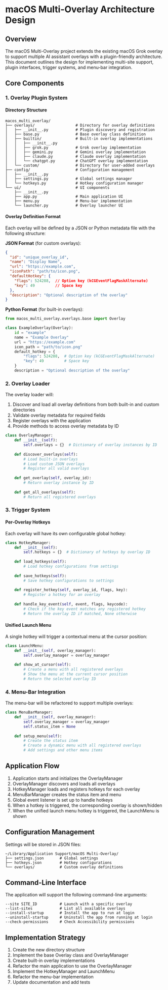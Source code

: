# macOS Multi-Overlay Architecture Design

## Overview

The macOS Multi-Overlay project extends the existing macOS Grok overlay to support multiple AI assistant overlays with a plugin-friendly architecture. This document outlines the design for implementing multi-site support, plugin interfaces, trigger systems, and menu-bar integration.

## Core Components

### 1. Overlay Plugin System

#### Directory Structure
```
macos_multi_overlay/
├── overlays/                  # Directory for overlay definitions
│   ├── __init__.py            # Plugin discovery and registration
│   ├── base.py                # Base overlay class definition
│   ├── builtin/               # Built-in overlay implementations
│   │   ├── __init__.py
│   │   ├── grok.py            # Grok overlay implementation
│   │   ├── gemini.py          # Gemini overlay implementation
│   │   ├── claude.py          # Claude overlay implementation
│   │   └── chatgpt.py         # ChatGPT overlay implementation
│   └── custom/                # Directory for user-added overlays
├── config/                    # Configuration management
│   ├── __init__.py
│   ├── settings.py            # Global settings manager
│   └── hotkeys.py             # Hotkey configuration manager
└── ui/                        # UI components
    ├── __init__.py
    ├── app.py                 # Main application UI
    ├── menu.py                # Menu-bar implementation
    └── launcher.py            # Overlay launcher UI
```

#### Overlay Definition Format

Each overlay will be defined by a JSON or Python metadata file with the following structure:

**JSON Format** (for custom overlays):
```json
{
  "id": "unique_overlay_id",
  "name": "Display Name",
  "url": "https://example.com",
  "iconPath": "path/to/icon.png",
  "defaultHotkey": {
    "flags": 524288,  // Option key (kCGEventFlagMaskAlternate)
    "key": 49         // Space key
  },
  "description": "Optional description of the overlay"
}
```

**Python Format** (for built-in overlays):
```python
from macos_multi_overlay.overlays.base import Overlay

class ExampleOverlay(Overlay):
    id = "example"
    name = "Example Overlay"
    url = "https://example.com"
    icon_path = "path/to/icon.png"
    default_hotkey = {
        "flags": 524288,  # Option key (kCGEventFlagMaskAlternate)
        "key": 49         # Space key
    }
    description = "Optional description of the overlay"
```

### 2. Overlay Loader

The overlay loader will:
1. Discover and load all overlay definitions from both built-in and custom directories
2. Validate overlay metadata for required fields
3. Register overlays with the application
4. Provide methods to access overlay metadata by ID

```python
class OverlayManager:
    def __init__(self):
        self.overlays = {}  # Dictionary of overlay instances by ID
        
    def discover_overlays(self):
        # Load built-in overlays
        # Load custom JSON overlays
        # Register all valid overlays
        
    def get_overlay(self, overlay_id):
        # Return overlay instance by ID
        
    def get_all_overlays(self):
        # Return all registered overlays
```

### 3. Trigger System

#### Per-Overlay Hotkeys

Each overlay will have its own configurable global hotkey:

```python
class HotkeyManager:
    def __init__(self):
        self.hotkeys = {}  # Dictionary of hotkeys by overlay ID
        
    def load_hotkeys(self):
        # Load hotkey configurations from settings
        
    def save_hotkeys(self):
        # Save hotkey configurations to settings
        
    def register_hotkey(self, overlay_id, flags, key):
        # Register a hotkey for an overlay
        
    def handle_key_event(self, event, flags, keycode):
        # Check if the key event matches any registered hotkey
        # Return the overlay ID if matched, None otherwise
```

#### Unified Launch Menu

A single hotkey will trigger a contextual menu at the cursor position:

```python
class LaunchMenu:
    def __init__(self, overlay_manager):
        self.overlay_manager = overlay_manager
        
    def show_at_cursor(self):
        # Create a menu with all registered overlays
        # Show the menu at the current cursor position
        # Return the selected overlay ID
```

### 4. Menu-Bar Integration

The menu-bar will be refactored to support multiple overlays:

```python
class MenuBarManager:
    def __init__(self, overlay_manager):
        self.overlay_manager = overlay_manager
        self.status_item = None
        
    def setup_menu(self):
        # Create the status item
        # Create a dynamic menu with all registered overlays
        # Add settings and other menu items
```

## Application Flow

1. Application starts and initializes the OverlayManager
2. OverlayManager discovers and loads all overlays
3. HotkeyManager loads and registers hotkeys for each overlay
4. MenuBarManager creates the status item and menu
5. Global event listener is set up to handle hotkeys
6. When a hotkey is triggered, the corresponding overlay is shown/hidden
7. When the unified launch menu hotkey is triggered, the LaunchMenu is shown

## Configuration Management

Settings will be stored in JSON files:

```
~/Library/Application Support/macOS Multi-Overlay/
├── settings.json       # Global settings
├── hotkeys.json        # Hotkey configurations
└── overlays/           # Custom overlay definitions
```

## Command-Line Interface

The application will support the following command-line arguments:

```
--site SITE_ID          # Launch with a specific overlay
--list-sites            # List all available overlays
--install-startup       # Install the app to run at login
--uninstall-startup     # Uninstall the app from running at login
--check-permissions     # Check Accessibility permissions
```

## Implementation Strategy

1. Create the new directory structure
2. Implement the base Overlay class and OverlayManager
3. Create built-in overlay implementations
4. Refactor the main application to use the OverlayManager
5. Implement the HotkeyManager and LaunchMenu
6. Refactor the menu-bar implementation
7. Update documentation and add tests
